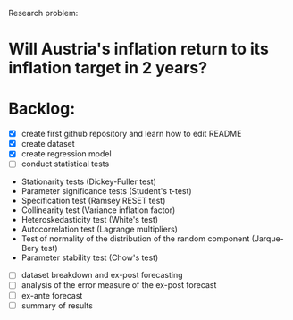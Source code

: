 Research problem:
# Will Austria's inflation return to its inflation target in 2 years?
# Backlog:
- [x] create first github repository and learn how to edit README
- [x] create dataset
- [x] create regression model
- [ ]   conduct statistical tests
- Stationarity tests (Dickey-Fuller test)
- Parameter significance tests (Student's t-test)
- Specification test (Ramsey RESET test)
- Collinearity test (Variance inflation factor)
- Heteroskedasticity test (White's test)
- Autocorrelation test (Lagrange multipliers)
- Test of normality of the distribution of the random component (Jarque-Bery test)
- Parameter stability test (Chow's test)
- [ ] dataset breakdown and ex-post forecasting
- [ ] analysis of the error measure of the ex-post forecast
- [ ] ex-ante forecast
- [ ] summary of results
